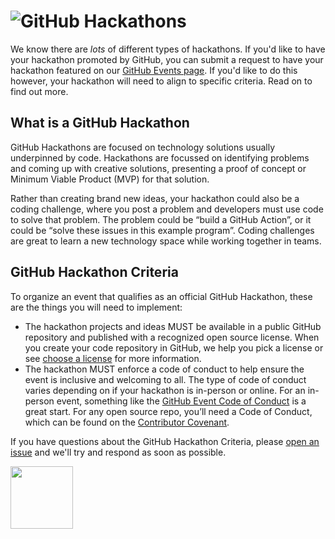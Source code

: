 # ![GitHub Hackathons](https://user-images.githubusercontent.com/36594527/118075399-4a4e4380-b3f3-11eb-8cd9-5196988ff25b.png)

We know there are _lots_ of different types of hackathons. If you'd like to have your hackathon promoted by GitHub, you can submit a request to have your hackathon featured on our [GitHub Events page](https://github.com/events). If you'd like to do this however, your hackathon will need to align to specific criteria. Read on to find out more.

## What is a GitHub Hackathon

GitHub Hackathons are focused on technology solutions usually underpinned by code. Hackathons are focussed on identifying problems and coming up with creative solutions, presenting a proof of concept or Minimum Viable Product (MVP) for that solution.

Rather than creating brand new ideas, your hackathon could also be a coding challenge, where you post a problem and developers must use code to solve that problem. The problem could be “build a GitHub Action”, or it could be “solve these issues in this example program”.  Coding challenges are great to learn a new technology space while working together in teams. 

## GitHub Hackathon Criteria

To organize an event that qualifies as an official GitHub Hackathon, these are the things you will need to implement:
- The hackathon projects and ideas MUST be available in a public GitHub repository and published with a recognized open source license. When you create your code repository in GitHub, we help you pick a license or see [choose a license](https://choosealicense.com/) for more information.
- The hackathon MUST enforce a code of conduct to help ensure the event is inclusive and welcoming to all. The type of code of conduct varies depending on if your hackathon is in-person or online. For an in-person event, something like the [GitHub Event Code of Conduct](https://help.github.com/en/github/site-policy/github-event-code-of-conduct) is a great start. For any open source repo, you’ll need a Code of Conduct, which can be found on the [Contributor Covenant](https://help.github.com/en/github/site-policy/github-event-code-of-conduct).

If you have questions about the GitHub Hackathon Criteria, please [open an issue]() and we'll try and respond as soon as possible.

<img src=https://github.com/MishManners/GitHub-Hackathons/blob/main/.github/images/Hackathon%20Colours%20GitHub%20Logo%20-%20Pink.png width="100">
